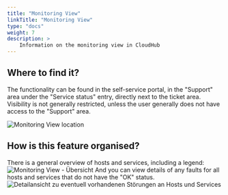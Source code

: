 ```yaml
---
title: "Monitoring View"
linkTitle: "Monitoring View"
type: "docs"
weight: 7
description: >
    Information on the monitoring view in CloudHub
---
```


## Where to find it?

The functionality can be found in the self-service portal, in the "Support" area under the "Service status" entry, directly next to the ticket area.
Visibility is not generally restricted, unless the user generally does not have access to the "Support" area.

![Monitoring View location](../img/monitoring-view/monitoring-view-location.png)

## How is this feature organised?

There is a general overview of hosts and services, including a legend:
![Monitoring View - Übersicht](../img/monitoring-view/overview.png)
And you can view details of any faults for all hosts and services that do not have the "OK" status.
![Detailansicht zu eventuell vorhandenen Störungen an Hosts und Services](../img/monitoring-view/detailed-view.png)
